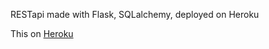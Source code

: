 RESTapi made with Flask, SQLalchemy, deployed on Heroku

This on <a href = 'https://flask-rest-api-st.herokuapp.com/'>Heroku</a>
